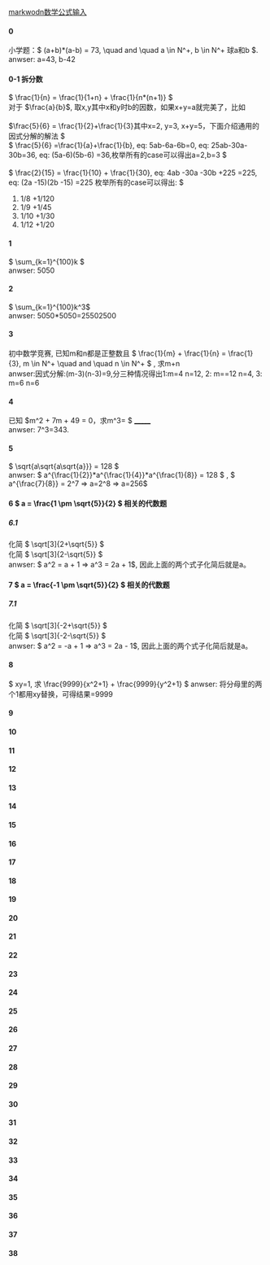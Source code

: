 
[markwodn数学公式输入](https://cxy.cc/post/2024/06/12/markdown-math/#:~:text=(n%2B1)-,%E5%A6%82%E4%BD%95%E8%BE%93%E5%85%A5%E7%B4%AF%E5%8A%A0%E3%80%81%E7%B4%AF%E4%B9%98%E8%BF%90%E7%AE%97,%E5%BC%8F%7D%20%E6%9D%A5%E8%BE%93%E5%85%A5%E4%B8%80%E4%B8%AA%E7%B4%AF%E5%8A%A0%E3%80%82)

#### 0
小学题：$   (a+b)*(a-b) = 73, \quad and \quad a \in N^+, b \in N^+   球a和b $.    </br>
anwser: a=43, b-42


####  0-1 拆分数
$ \frac{1}{n} = \frac{1}{1+n} + \frac{1}{n*(n+1)}   $   </br> 
对于 $\frac{a}{b}$, 取x,y其中x和y时b的因数，如果x+y=a就完美了，比如 </br> </br> 
$\frac{5}{6} = \frac{1}{2}+\frac{1}{3}其中x=2, y=3, x+y=5，下面介绍通用的因式分解的解法 $ </br> 
$ \frac{5}{6} =\frac{1}{a}+\frac{1}{b}, eq: 5ab-6a-6b=0, eq: 25ab-30a-30b=36, eq: (5a-6)(5b-6) =36,枚举所有的case可以得出a=2,b=3 $
</br> </br> 
$ \frac{2}{15} = \frac{1}{10} + \frac{1}{30}, eq: 4ab -30a -30b +225 =225, eq: (2a -15)(2b -15) =225 枚举所有的case可以得出: $ </br>
1. 1/8 +1/120
2. 1/9 +1/45
3. 1/10 +1/30
4. 1/12 +1/20


#### 1
$ \sum_{k=1}^{100}k $            </br>
anwser: 5050


#### 2
$ \sum_{k=1}^{100}k^3$ </br>
anwser: 5050*5050=25502500


#### 3
初中数学竞赛, 已知m和n都是正整数且
$ \frac{1}{m} + \frac{1}{n} = \frac{1}{3}, m \in N^+ \quad and \quad n \in N^+ $
, 求m+n </br>
anwser:因式分解:(m-3)(n-3)=9,分三种情况得出1:m=4 n=12, 2: m==12 n=4, 3: m=6 n=6     

#### 4
已知
$m^2 + 7m + 49 = 0，求m^3= $ <u>_____</u>     </br>
anwser: 7^3=343.

#### 5
$  \sqrt{a\sqrt{a\sqrt{a}}} = 128 $         </br>
anwser: $  a^{\frac{1}{2}}*a^{\frac{1}{4}}*a^{\frac{1}{8}} = 128 $  , $ a^{\frac{7}{8}} = 2^7 => a=2^8 => a=256$ 

#### 6 $ a = \frac{1 \pm \sqrt{5}}{2} $ 相关的代数题
##### 6.1
化简 $   \sqrt[3]{2+\sqrt{5}}  $   </br>
化简 $   \sqrt[3]{2-\sqrt{5}}  $   </br>
anwser: $ a^2 = a + 1 => a^3 = 2a + 1$, 因此上面的两个式子化简后就是a。

#### 7 $ a = \frac{-1 \pm \sqrt{5}}{2} $ 相关的代数题
##### 7.1
化简 $   \sqrt[3]{-2+\sqrt{5}}  $   </br>
化简 $   \sqrt[3]{-2-\sqrt{5}}  $   </br>
anwser: $ a^2 = -a + 1 => a^3 = 2a - 1$, 因此上面的两个式子化简后就是a。

#### 8
$
xy=1, 求 \frac{9999}{x^2+1} + \frac{9999}{y^2+1}
$
anwser: 将分母里的两个1都用xy替换，可得结果=9999

#### 9

#### 10

#### 11

#### 12

#### 13

#### 14

#### 15

#### 16

#### 17

#### 18

#### 19

#### 20

#### 21

#### 22

#### 23

#### 24

#### 25

#### 26

#### 27

#### 28

#### 29

#### 30

#### 31

#### 32

#### 33

#### 34

#### 35

#### 36

#### 37

#### 38